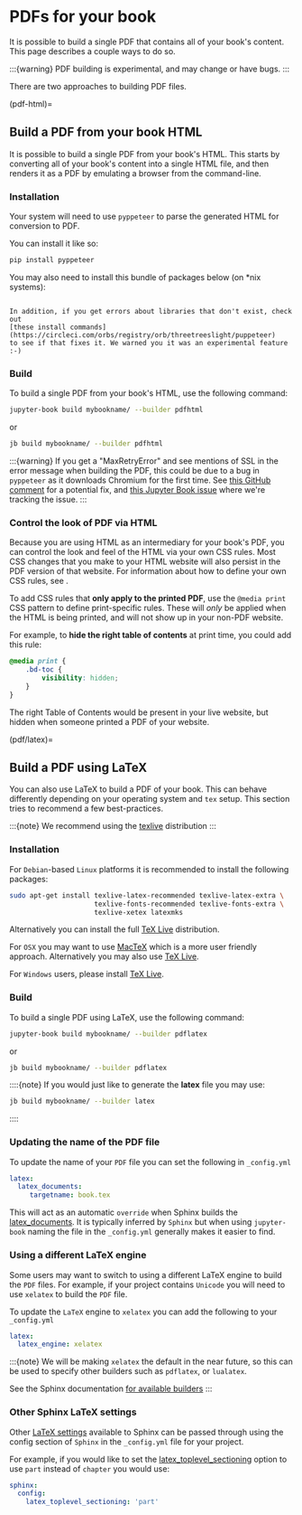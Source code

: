 # PDFs for your book

It is possible to build a single PDF that contains all of your book's content. This
page describes a couple ways to do so.

:::{warning}
PDF building is experimental, and may change or have bugs.
:::

There are two approaches to building PDF files.

(pdf-html)=
## Build a PDF from your book HTML

It is possible to build a single PDF from your book's HTML. This starts by
converting all of your book's content into a single HTML file, and then renders
it as a PDF by emulating a browser from the command-line.

### Installation

Your system will need to use `pyppeteer` to parse the generated HTML for
conversion to PDF.

You can install it like so:

```bash
pip install pyppeteer
```

You may also need to install this bundle of packages below (on *nix systems):

```{literalinclude} ../../.github/workflows/pyppeteer_reqs.txt
```

```{margin}
In addition, if you get errors about libraries that don't exist, check out
[these install commands](https://circleci.com/orbs/registry/orb/threetreeslight/puppeteer)
to see if that fixes it. We warned you it was an experimental feature :-)
```

### Build

To build a single PDF from your book's HTML, use the following command:

```bash
jupyter-book build mybookname/ --builder pdfhtml
```

or

```bash
jb build mybookname/ --builder pdfhtml
```

:::{warning}
If you get a "MaxRetryError" and see mentions of SSL in the error message when building the PDF,
this could be due to a bug in `pyppeteer` as it downloads Chromium for the first time.
See [this GitHub comment](https://github.com/miyakogi/pyppeteer/issues/258#issuecomment-563075764)
for a potential fix, and [this Jupyter Book issue](https://github.com/executablebooks/jupyter-book/issues/593)
where we're tracking the issue.
:::

### Control the look of PDF via HTML

Because you are using HTML as an intermediary for your book's PDF, you can control the look and feel of the HTML via your own CSS rules. Most CSS changes that you make to your HTML website will also persist in the PDF version of that website. For information about how to define your own CSS rules, see [](custom-assets).

To add CSS rules that **only apply to the printed PDF**, use the `@media print` CSS pattern to define print-specific rules. These will *only* be applied when the HTML is being printed, and will not show up in your non-PDF website.

For example, to **hide the right table of contents** at print time, you could add this rule:

```scss
@media print {
    .bd-toc {
        visibility: hidden;
    }
}
```

The right Table of Contents would be present in your live website, but hidden when someone printed a PDF of your website.

(pdf/latex)=
## Build a PDF using LaTeX

You can also use LaTeX to build a PDF of your book.
This can behave differently depending on your operating system and `tex` setup.
This section tries to recommend a few best-practices.

:::{note}
We recommend using the [texlive](https://www.tug.org/texlive/) distribution
:::

### Installation

For `Debian`-based `Linux` platforms it is recommended to install the following packages:

```bash
sudo apt-get install texlive-latex-recommended texlive-latex-extra \
                     texlive-fonts-recommended texlive-fonts-extra \
                     texlive-xetex latexmks
```

Alternatively you can install the full [TeX Live](https://www.tug.org/texlive/quickinstall.html) distribution.

For `OSX` you may want to use [MacTeX](http://www.tug.org/mactex/) which is a more
user friendly approach. Alternatively you may also use [TeX Live](https://www.tug.org/texlive/quickinstall.html).

For `Windows` users, please install [TeX Live](https://www.tug.org/texlive/windows.html).

### Build

To build a single PDF using LaTeX, use the following command:

```bash
jupyter-book build mybookname/ --builder pdflatex
```

or

```bash
jb build mybookname/ --builder pdflatex
```

::::{note}
If you would just like to generate the **latex** file you may use:

```bash
jb build mybookname/ --builder latex
```

::::


### Updating the name of the PDF file

To update the name of your `PDF` file you can set the following in `_config.yml`

```yaml
latex:
  latex_documents:
     targetname: book.tex
```

This will act as an automatic `override` when Sphinx builds the
[latex_documents](https://www.sphinx-doc.org/en/master/usage/configuration.html#confval-latex_documents). It is typically inferred by `Sphinx` but when
using `jupyter-book` naming the file in the `_config.yml` generally makes it
easier to find.

### Using a different LaTeX engine

Some users may want to switch to using a different LaTeX engine to build the
`PDF` files. For example, if your project contains `Unicode` you will need to
use `xelatex` to build the `PDF` file.

To update the `LaTeX` engine to `xelatex` you can add the following to your `_config.yml`

```yaml
latex:
  latex_engine: xelatex
```

:::{note}
We will be making `xelatex` the default in the near future, so this can be used to
specify other builders such as `pdflatex`, or `lualatex`.

See the Sphinx documentation [for available builders](https://www.sphinx-doc.org/en/master/usage/configuration.html#confval-latex_engine)
:::

### Other Sphinx LaTeX settings

Other [LaTeX settings](https://www.sphinx-doc.org/en/master/usage/configuration.html#confval-latex_engine) available to Sphinx can be passed through using the config section
of `Sphinx` in the `_config.yml` file for your project.

For example, if you would like to set the [latex_toplevel_sectioning](https://www.sphinx-doc.org/en/master/usage/configuration.html#confval-latex_toplevel_sectioning) option to use `part` instead of `chapter` you would use:

```yaml
sphinx:
  config:
    latex_toplevel_sectioning: 'part'
```
